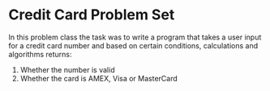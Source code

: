 # Credit Card Problem Set
In this problem class the task was to write a program that takes a user input for a credit card number and based on certain conditions, calculations and algorithms returns: 
1. Whether the number is valid
2. Whether the card is AMEX, Visa or MasterCard

